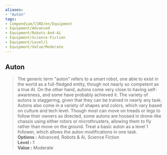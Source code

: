 ```yaml
---
aliases:
- "Auton"
tags:
- Compendium/CSRD/en/Equipment
- Equipment/Advanced
- Equipment/Robots-And-Ai
- Equipment/Science-Fiction
- Equipment/Level/1
- Equipment/Value/Moderate
---
```


  
## Auton  
  
>The generic term "auton" refers to a smart robot, one able to exist in the world as a full-fledged entity, though not nearly so competent as a true AI. On the other hand, autons come very close to having self-awareness, and some have probably achieved it. The variety of autons is staggering, given that they can be trained in nearly any task. Autons also come in a variety of shapes and colors, which vary based on culture and tech level. Though most can move on treads or legs to follow their owners as directed, some autons are housed in drone-like chassis using either rotors or microthrusters, allowing them to fly rather than move on the ground. Treat a basic auton as a level 1 follower, which allows the auton modifications in one task.  
> **Options :** Advanced, Robots & Ai, Science Fiction  
> **Level :** 1  
> **Value :** Moderate